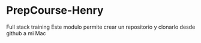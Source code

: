 # PrepCourse-Henry
Full stack training
Este modulo permite crear un repositorio y clonarlo desde github a mi Mac